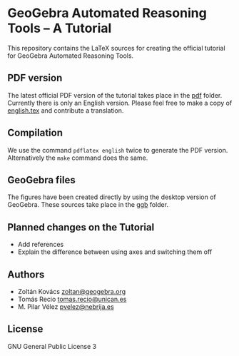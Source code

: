 # GeoGebra Automated Reasoning Tools – A Tutorial

This repository contains the LaTeX sources for creating the official tutorial for GeoGebra Automated Reasoning Tools.

## PDF version

The latest official PDF version of the tutorial takes place in the [pdf](pdf) folder. Currently there is only an English version.
Please feel free to make a copy of [english.tex](english.tex) and contribute a translation.

## Compilation

We use the command `pdflatex english` twice to generate the PDF version. Alternatively the `make` command does
the same.

## GeoGebra files

The figures have been created directly by using the desktop version of GeoGebra. These sources take place in the [ggb](ggb) folder.

## Planned changes on the Tutorial
* Add references
* Explain the difference between using axes and switching them off

## Authors
* Zoltán Kovács <zoltan@geogebra.org>
* Tomás Recio <tomas.recio@unican.es>
* M. Pilar Vélez <pvelez@nebrija.es>

## License
GNU General Public License 3
